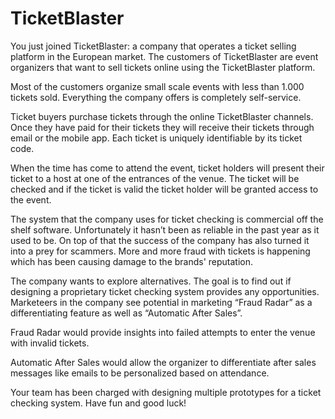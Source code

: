 TicketBlaster
=============

You just joined TicketBlaster: a company that operates a ticket selling platform in the European market. 
The customers of TicketBlaster are event organizers that want to sell tickets online using the TicketBlaster platform.

Most of the customers organize small scale events with less than 1.000 tickets sold. Everything the company offers is completely self-service.

Ticket buyers purchase tickets through the online TicketBlaster channels.
Once they have paid for their tickets they will receive their tickets through email or the mobile app.
Each ticket is uniquely identifiable by its ticket code.

When the time has come to attend the event, ticket holders will present their ticket to a host at one of the entrances of the venue. 
The ticket will be checked and if the ticket is valid the ticket holder will be granted access to the event.

The system that the company uses for ticket checking is commercial off the shelf software. Unfortunately it hasn’t been as reliable in the past year as it used to be. 
On top of that the success of the company has also turned it into a prey for scammers. More and more fraud with tickets is happening which has been causing damage to the brands' reputation.

The company wants to explore alternatives. 
The goal is to find out if designing a proprietary ticket checking system provides any opportunities. 
Marketeers in the company see potential in marketing “Fraud Radar” as a differentiating feature as well as “Automatic After Sales”.

Fraud Radar would provide insights into failed attempts to enter the venue with invalid tickets.

Automatic After Sales would allow the organizer to differentiate after sales messages like emails to be personalized based on attendance.

Your team has been charged with designing multiple prototypes for a ticket checking system. Have fun and good luck!